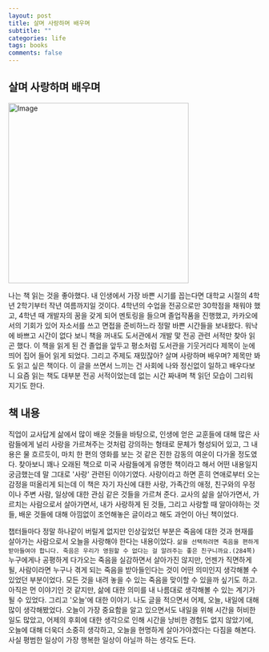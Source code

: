 ```yaml
---
layout: post
title: 살며 사랑하며 배우며
subtitle: ""
categories: life
tags: books
comments: false
---
```


## 살며 사랑하며 배우며

<img width="360" alt="Image" src="https://github.com/user-attachments/assets/1c86b58c-7d11-4364-9ba1-ea0c8d2d166b" />

나는 책 읽는 것을 좋아했다. 
내 인생에서 가장 바쁜 시기를 꼽는다면 대학교 시절의 4학년 2학기부터 작년 여름까지일 것이다. 
4학년의 수업을 전공으로만 30학점을 채워야 했고, 
4학년 때 개발자의 꿈을 갖게 되어 멘토링을 들으며 졸업작품을 진행했고, 
카카오에서의 기회가 있어 자소서를 쓰고 면접을 준비하느라 정말 바쁜 시간들을 보내왔다. 
워낙에 바쁘고 시간이 없다 보니 책을 꺼내도 도서관에서 개발 맟 전공 관련 서적만 찾아 읽곤 했다.
이 책을 읽게 된 건 졸업을 앞두고 평소처럼 도서관을 기웃거리다 제목이 눈에 띄어 집어 들어 읽게 되었다.
그리고 주제도 재밌잖아? 살며 사랑하며 배우며? 제목만 봐도 읽고 싶은 책이다.
이 글을 쓰면서 느끼는 건 사회에 나와 정신없이 일하고 배우다보니 요즘 읽는 책도 대부분 전공 서적이었는데 
없는 시간 짜내며 책 읽던 모습이 그리워 지기도 한다.

## 책 내용

직업이 교사답게 삶에서 많이 배운 것들을 바탕으로, 인생에 얻은 교훈들에 대해 많은 사람들에게 널리 사랑을 가르쳐주는 것처럼 
강의하는 형태로 문체가 형성되어 있고, 그 내용은 물 흐르듯이, 마치 한 편의 영화를 보는 것 같은 진한 감동의 여운이 다가올 정도였다. 
찾아보니 꽤나 오래된 책으로 미국 사람들에게 유명한 책이라고 해서 어떤 내용일지 궁금했는데 
말 그대로 '사랑' 관련된 이야기였다. 사랑이라고 하면 흔히 연애로부터 오는 감정을 떠올리게 되는데 이 책은
자기 자신에 대한 사랑, 가족간의 애정, 친구와의 우정이나 주변 사람, 일상에 대한 관심 같은 것들을 가르쳐 준다. 
교사의 삶을 살아가면서, 가르치는 사람으로서 살아가면서, 내가 사랑하게 된 것들, 그리고 사랑할 때 알아야하는 것들, 
배운 것들에 대해 아낌없이 조언해놓은 글이라고 해도 과언이 아닌 책이었다.

챕터들마다 정말 하나같이 버릴게 없지만 인상깊었던 부분은 죽음에 대한 것과 현재를 살아가는 사람으로서 오늘을 사랑해야 한다는 내용이었다.
`삶을 선택하려면 죽음을 편하게 받아들여야 합니다. 죽음은 우리가 영원할 수 없다는 걸 알려주는 좋은 친구니까요.(284쪽)`
누구에게나 공평하게 다가오는 죽음을 실감하면서 살아가진 않지만, 언젠가 직면하게 될, 
사람이라면 누구나 겪게 되는 죽음을 받아들인다는 것이 어떤 의미인지 생각해볼 수 있었던 부분이었다. 
모든 것을 내려 놓을 수 있는 죽음을 맞이할 수 있을까 싶기도 하고. 아직은 먼 이야기인 것 같지만, 
삶에 대한 의미를 내 나름대로 생각해볼 수 있는 계기가 될 수 있었다. 그리고 '오늘'에 대한 이야기. 
나도 글을 적으면서 어제, 오늘, 내일에 대해 많이 생각해봤었다. 오늘이 가장 중요함을 알고 있으면서도 내일을 위해 시간을 허비한 일도 많았고, 
어제의 후회에 대한 생각으로 인해 시간을 낭비한 경험도 없지 않았기에, 오늘에
대해 더욱더 소중히 생각하고, 오늘을 현명하게 살아가야겠다는 다짐을 해본다.
사실 평범한 일상이 가장 행복한 일상이 아닐까 하는 생각도 든다.

